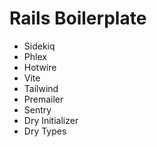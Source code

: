 # Rails Boilerplate

- Sidekiq
- Phlex
- Hotwire
- Vite
- Tailwind
- Premailer
- Sentry
- Dry Initializer
- Dry Types
